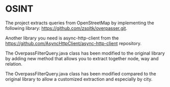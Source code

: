 # OSINT
The project extracts queries from OpenStreetMap by implementing the following library: https://github.com/zsoltk/overpasser.git.

Another library you need is async-http-client from the https://github.com/AsyncHttpClient/async-http-client repository.

The OverpassFilterQuery.java class has been modified to the original library by adding new method that allows you to extract together node, way and relation.

The OverpassFilterQuery.java class has been modified compared to the original library to allow a customized extraction and especially by city.
